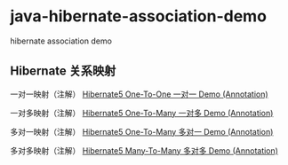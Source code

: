 # java-hibernate-association-demo
hibernate association demo
<h2>Hibernate 关系映射</h2>
一对一映射（注解）
<a href="http://www.devnp.com/2017/06/04/hibernate5-one-to-one-%e4%b8%80%e5%af%b9%e4%b8%80-demo-annotation/">Hibernate5 One-To-One 一对一 Demo (Annotation)</a>

一对多映射（注解）
<a href="http://www.devnp.com/2017/06/05/hibernate5-one-to-many-%e4%b8%80%e5%af%b9%e5%a4%9a-demo-annotation/">Hibernate5 One-To-Many 一对多 Demo (Annotation)</a>

多对一映射（注解）
<a href="http://www.devnp.com/2017/06/05/hibernate5-one-to-many-%e5%a4%9a%e5%af%b9%e4%b8%80-demo-annotation/">Hibernate5 One-To-Many 多对一 Demo (Annotation)</a>

多对多映射（注解）
<a href="http://www.devnp.com/2017/07/16/hibernate5-many-to-many-%e5%a4%9a%e5%af%b9%e5%a4%9a-demo-annotation/">Hibernate5 Many-To-Many 多对多 Demo (Annotation)</a>